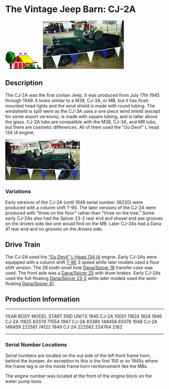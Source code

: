 # The Vintage Jeep Barn: CJ-2A

![barn](/images/barn.gif) [![1948 CJ-2A drivers side](/images/cj2ad_.jpg)](/images/cj2ad.jpg)

## Description

The CJ-2A was the first civilian Jeep. It was produced from July 17th 1945 through 1949. It looks similar to a M38, CJ-3A, or MB, but it has flush mounted head lights and the wind shield is made with round tubing. The windshield is split were as the CJ-3A uses a one piece wind shield (except for some export versions), is made with square tubing, and is taller above the glass. CJ-2A tubs are compatible with the M38, CJ-3A, and MB tubs, but there are cosmetic differences. All of them used the \"Go Devil\" L head 134 I4 engine.

[![1948 CJ-2A passenger side](/images/cj2ap_.jpg)](/images/cj2ap.jpg)

### Variations

Early versions of the CJ-2A (until 1946 serial number 38220) were produced with a column shift T-90. The later versions of the CJ-2A were produced with \"three on the floor\" rather than \"three on the tree.\" Some early CJ-2As also had the Spicer 23-2 rear end and shovel and axe grooves on the drivers side like one would find on the MB. Later CJ-2As had a Dana 41 rear end and no grooves on the drivers side.

## Drive Train

The CJ-2A used the [\"Go Devil\" L-Head 134 I4](/engine/factory/godevil134.html) engine. Early CJ-2As were equipped with a column shift [T-90](/transmission/factory/t90.html) 3 speed while later models used a floor shift version. The 26 tooth small hole [Dana/Spicer 18](/xfer/factory/d18.html) transfer case was used. The front axle was a [Dana/Spicer 25](/axle/factory/d25.html) with drum brakes. Early CJ-2As used the full-floating [Dana/Spicer 23-2](/axle/factory/s23.html) while later models used the semi-floating [Dana/Spicer 41](/axle/factory/d41.html).

## Production Information

  ------ ------- ------- -------- -------- -------
  YEAR   BODY    MODEL   START    END      UNITS
  1945   CJ-2A           10001    11824    1824
  1946   CJ-2A           11825    83379    71554
  1947   CJ-2A           83380    148458   65078
  1948   CJ-2A           148459   222581   74122
  1949   CJ-2A           222582   224764   2182
  ------ ------- ------- -------- -------- -------

### Serial Number Locations

Serial numbers are located on the out side of the left front frame horn, behind the bumper. An exception to this is the first 100 or so 1945s where the frame tag is on the inside frame horn reinforcement like the MBs.

The engine number was located at the front of the engine block on the water pump boss.
